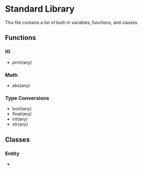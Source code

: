 # Standard Library

This file contains a list of built-in variables, functions, and classes.

## Functions

### IO

- print(any)

### Math

- abs(any)

### Type Conversions

- bool(any)
- float(any)
- int(any)
- str(any)

## Classes

### Entity

- 
